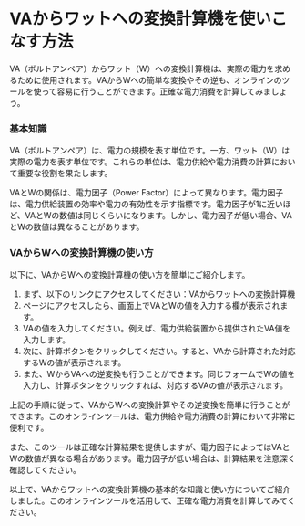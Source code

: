 VAからワットへの変換計算機を使いこなす方法
======================

VA（ボルトアンペア）からワット（W）への変換計算機は、実際の電力を求めるために使用されます。VAからWへの簡単な変換やその逆も、オンラインのツールを使って容易に行うことができます。正確な電力消費を計算してみましょう。

### 基本知識

VA（ボルトアンペア）は、電力の規模を表す単位です。一方、ワット（W）は実際の電力を表す単位です。これらの単位は、電力供給や電力消費の計算において重要な役割を果たします。

VAとWの関係は、電力因子（Power Factor）によって異なります。電力因子は、電力供給装置の効率や電力の有効性を示す指標です。電力因子が1に近いほど、VAとWの数値は同じくらいになります。しかし、電力因子が低い場合、VAとWの数値は異なることがあります。

### VAからWへの変換計算機の使い方

以下に、VAからWへの変換計算機の使い方を簡単にご紹介します。

1. まず、以下のリンクにアクセスしてください：VAからワットへの変換計算機
2. ページにアクセスしたら、画面上でVAとWの値を入力する欄が表示されます。
3. VAの値を入力してください。例えば、電力供給装置から提供されたVA値を入力します。
4. 次に、計算ボタンをクリックしてください。すると、VAから計算された対応するWの値が表示されます。
5. また、WからVAへの逆変換も行うことができます。同じフォームでWの値を入力し、計算ボタンをクリックすれば、対応するVAの値が表示されます。

上記の手順に従って、VAからWへの変換計算やその逆変換を簡単に行うことができます。このオンラインツールは、電力供給や電力消費の計算において非常に便利です。

また、このツールは正確な計算結果を提供しますが、電力因子によってはVAとWの数値が異なる場合があります。電力因子が低い場合は、計算結果を注意深く確認してください。

以上で、VAからワットへの変換計算機の基本的な知識と使い方についてご紹介しました。このオンラインツールを活用して、正確な電力消費を計算してみてください。